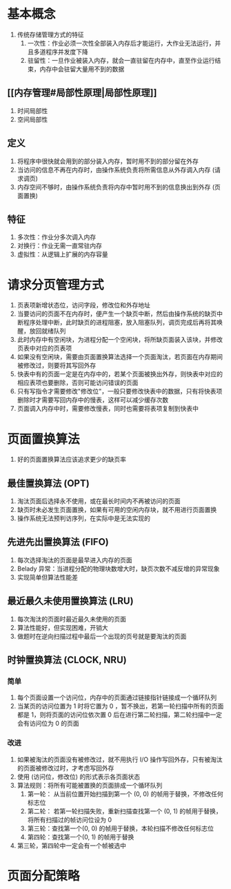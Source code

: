 # 基本概念
1. 传统存储管理方式的特征
	1. 一次性：作业必须一次性全部装入内存后才能运行，大作业无法运行，并且多道程序并发度下降
	2. 驻留性：一旦作业被装入内存，就会一直驻留在内存中，直至作业运行结束，内存中会驻留大量用不到的数据
## [[内存管理#局部性原理|局部性原理]]
1. 时间局部性
2. 空间局部性
## 定义
1. 将程序中很快就会用到的部分装入内存，暂时用不到的部分留在外存
2. 当访问的信息不再在内存时，由操作系统负责将所需信息从外存调入内存 (请求调页)
3. 内存空间不够时，由操作系统负责将内存中暂时用不到的信息换出到外存 (页面置换)
## 特征
1. 多次性：作业分多次调入内存
2. 对换行：作业无需一直常驻内存
3. 虚拟性：从逻辑上扩展的内存容量
# 请求分页管理方式
1. 页表项新增状态位，访问字段，修改位和外存地址
2. 当要访问的页面不在内存时，便产生一个缺页中断，然后由操作系统的缺页中断程序处理中断，此时缺页的进程阻塞，放入阻塞队列，调页完成后再将其唤醒，放回就绪队列
3. 此时内存中有空闲块，为进程分配一个空闲块，将所缺页面装入该块，并修改页表中对应的页表项
4. 如果没有空闲块，需要由页面置换算法选择一个页面淘汰，若页面在内存期间被修改过，则要将其写回外存
5. 快表中有的页面一定是在内存中的，若某个页面被换出外存，则快表中对应的相应表项也要删除，否则可能访问错误的页面
6. 只有写指令才需要修改"修改位"，一般只要修改快表中的数据，只有将快表项删除时才需要写回内存中的慢表，这样可以减少缓存次数
7. 页面调入内存中时，需要修改慢表，同时也需要将表项复制到快表中
# 页面置换算法
1. 好的页面置换算法应该追求更少的缺页率
## 最佳置换算法 (OPT)
1. 淘汰页面后选择永不使用，或在最长时间内不再被访问的页面
2. 缺页时未必发生页面置换，如果有可用的空闲内存块，就不用进行页面置换
3. 操作系统无法预判访序列，在实际中是无法实现的
## 先进先出置换算法 (FIFO)
1. 每次选择淘汰的页面是最早进入内存的页面
2. Belady 异常：当进程分配的物理块数增大时，缺页次数不减反增的异常现象
3. 实现简单但算法性能差
## 最近最久未使用置换算法 (LRU)
1. 每次淘汰的页面时最近最久未使用的页面
2. 算法性能好，但实现困难，开销大
3. 做题时在逆向扫描过程中最后一个出现的页号就是要淘汰的页面
## 时钟置换算法 (CLOCK, NRU)
### 简单
1. 每个页面设置一个访问位，内存中的页面通过链接指针链接成一个循环队列
2. 当某页的访问位置为 1 时将它置为 0 ，暂不换出，若第一轮扫描中所有的页面都是 1，则将页面的访问位依次置 0 后在进行第二轮扫描，第二轮扫描中一定会有访问位为 0 的页面
### 改进
1. 如果被淘汰的页面没有被修改过，就不用执行 I/O 操作写回外存，只有被淘汰的页面被修改过时，才考虑写回外存
2. 使用 (访问位，修改位) 的形式表示各页面状态
3. 算法规则：将所有可能被置换的页面排成一个循环队列
	1. 第一轮： 从当前位置开始扫描到第一个 (0, 0) 的帧用于替换，不修改任何标志位
	2. 第二轮： 若第一轮扫描失败，重新扫描查找第一个 (0, 1) 的帧用于替换，将所有扫描过的帧访问位设为 0
	3. 第三轮：查找第一个(0, 0) 的帧用于替换，本轮扫描不修改任何标志位
	4. 第四轮：查找第一个(0, 1) 的帧用于替换
4. 第三轮，第四轮中一定会有一个帧被选中
# 页面分配策略